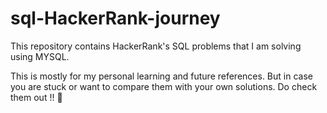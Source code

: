 # sql-HackerRank-journey

This repository contains HackerRank's SQL problems that I am solving using MYSQL.

This is mostly for my personal learning and future references. But in case you are stuck or want to compare them with your own solutions. Do check them out !! :handshake:
